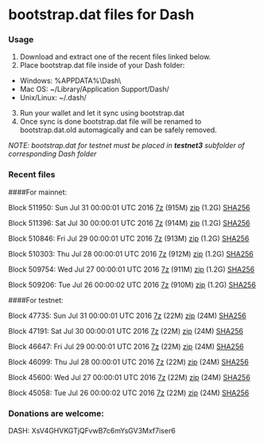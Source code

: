 # bootstrap.dat files for Dash

### Usage

1. Download and extract one of the recent files linked below.
2. Place bootstrap.dat file inside of your Dash folder:
 - Windows: %APPDATA%\Dash\
 - Mac OS: ~/Library/Application Support/Dash/
 - Unix/Linux: ~/.dash/
3. Run your wallet and let it sync using bootstrap.dat
4. Once sync is done bootstrap.dat file will be renamed to bootstrap.dat.old automagically and can be safely removed.

_NOTE: bootstrap.dat for testnet must be placed in **testnet3** subfolder of corresponding Dash folder_

### Recent files

####For mainnet:

Block 511950: Sun Jul 31 00:00:01 UTC 2016 [7z](https://transfer.sh/12TGQ/bootstrap.dat.20160731.7z) (915M) [zip](https://transfer.sh/5Zhfm/bootstrap.dat.20160731.zip) (1.2G) [SHA256](https://transfer.sh/WgaDc/sha256.txt)

Block 511396: Sat Jul 30 00:00:01 UTC 2016 [7z](https://transfer.sh/4NYTn/bootstrap.dat.20160730.7z) (914M) [zip]() (1.2G) [SHA256](https://transfer.sh/TQxoG/sha256.txt)

Block 510846: Fri Jul 29 00:00:01 UTC 2016 [7z](https://transfer.sh/2TFNz/bootstrap.dat.20160729.7z) (913M) [zip](https://transfer.sh/AbHnl/bootstrap.dat.20160729.zip) (1.2G) [SHA256](https://transfer.sh/Oh74d/sha256.txt)

Block 510303: Thu Jul 28 00:00:01 UTC 2016 [7z](https://transfer.sh/rDPug/bootstrap.dat.20160728.7z) (912M) [zip](https://transfer.sh/RzMgz/bootstrap.dat.20160728.zip) (1.2G) [SHA256](https://transfer.sh/19txv/sha256.txt)

Block 509754: Wed Jul 27 00:00:01 UTC 2016 [7z](https://transfer.sh/dAvZU/bootstrap.dat.20160727.7z) (911M) [zip](https://transfer.sh/2FgAY/bootstrap.dat.20160727.zip) (1.2G) [SHA256](https://transfer.sh/Ae1fd/sha256.txt)

Block 509206: Tue Jul 26 00:00:02 UTC 2016 [7z](https://transfer.sh/o6GQ7/bootstrap.dat.20160726.7z) (910M) [zip](https://transfer.sh/g6mcG/bootstrap.dat.20160726.zip) (1.2G) [SHA256](https://transfer.sh/btozn/sha256.txt)

####For testnet:

Block 47735: Sun Jul 31 00:00:01 UTC 2016 [7z](https://transfer.sh/kwpcu/bootstrap.dat.20160731.7z) (22M) [zip](https://transfer.sh/dBXkq/bootstrap.dat.20160731.zip) (24M) [SHA256](https://transfer.sh/W7Y8S/sha256.txt)

Block 47191: Sat Jul 30 00:00:01 UTC 2016 [7z](https://transfer.sh/ZgMDB/bootstrap.dat.20160730.7z) (22M) [zip](https://transfer.sh/a0u9L/bootstrap.dat.20160730.zip) (24M) [SHA256](https://transfer.sh/L1nme/sha256.txt)

Block 46647: Fri Jul 29 00:00:01 UTC 2016 [7z](https://transfer.sh/MJlfc/bootstrap.dat.20160729.7z) (22M) [zip](https://transfer.sh/DNRnF/bootstrap.dat.20160729.zip) (24M) [SHA256](https://transfer.sh/qWzRw/sha256.txt)

Block 46099: Thu Jul 28 00:00:01 UTC 2016 [7z](https://transfer.sh/cDo9S/bootstrap.dat.20160728.7z) (22M) [zip](https://transfer.sh/WEA7e/bootstrap.dat.20160728.zip) (24M) [SHA256](https://transfer.sh/idaG8/sha256.txt)

Block 45600: Wed Jul 27 00:00:01 UTC 2016 [7z](https://transfer.sh/5ArjR/bootstrap.dat.20160727.7z) (22M) [zip](https://transfer.sh/12mLat/bootstrap.dat.20160727.zip) (24M) [SHA256](https://transfer.sh/uM4Ai/sha256.txt)

Block 45058: Tue Jul 26 00:00:02 UTC 2016 [7z](https://transfer.sh/3I1nV/bootstrap.dat.20160726.7z) (22M) [zip](https://transfer.sh/xb69y/bootstrap.dat.20160726.zip) (24M) [SHA256](https://transfer.sh/Zr6ea/sha256.txt)

### Donations are welcome:

DASH: XsV4GHVKGTjQFvwB7c6mYsGV3Mxf7iser6
